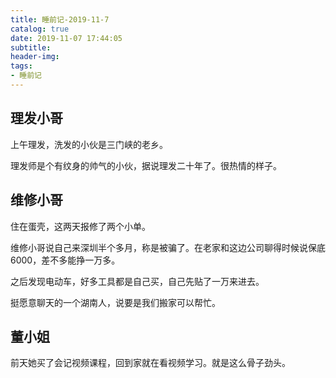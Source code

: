 ```yaml
---
title: 睡前记-2019-11-7
catalog: true
date: 2019-11-07 17:44:05
subtitle:
header-img:
tags:
- 睡前记
---
```


## 理发小哥
上午理发，洗发的小伙是三门峡的老乡。

理发师是个有纹身的帅气的小伙，据说理发二十年了。很热情的样子。

## 维修小哥

住在蛋壳，这两天报修了两个小单。

维修小哥说自己来深圳半个多月，称是被骗了。在老家和这边公司聊得时候说保底6000，差不多能挣一万多。

之后发现电动车，好多工具都是自己买，自己先贴了一万来进去。

挺愿意聊天的一个湖南人，说要是我们搬家可以帮忙。

## 董小姐

前天她买了会记视频课程，回到家就在看视频学习。就是这么骨子劲头。


